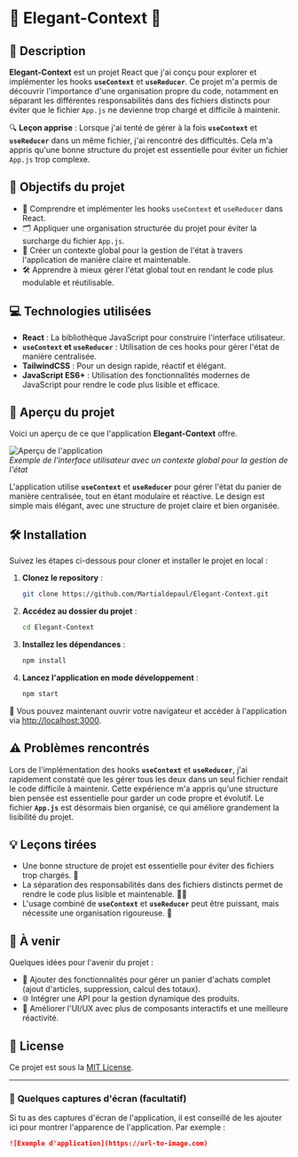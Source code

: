 # 🌟 **Elegant-Context** 🌟

## 📜 **Description**

**Elegant-Context** est un projet React que j'ai conçu pour explorer et implémenter les hooks **`useContext`** et **`useReducer`**. Ce projet m'a permis de découvrir l'importance d'une organisation propre du code, notamment en séparant les différentes responsabilités dans des fichiers distincts pour éviter que le fichier `App.js` ne devienne trop chargé et difficile à maintenir.

🔍 **Leçon apprise** : Lorsque j'ai tenté de gérer à la fois **`useContext`** et **`useReducer`** dans un même fichier, j'ai rencontré des difficultés. Cela m'a appris qu'une bonne structure du projet est essentielle pour éviter un fichier `App.js` trop complexe.

## 🚀 **Objectifs du projet**

- 🧠 Comprendre et implémenter les hooks `useContext` et `useReducer` dans React.
- 🗂️ Appliquer une organisation structurée du projet pour éviter la surcharge du fichier `App.js`.
- 🎨 Créer un contexte global pour la gestion de l'état à travers l'application de manière claire et maintenable.
- 🛠️ Apprendre à mieux gérer l'état global tout en rendant le code plus modulable et réutilisable.

## 💻 **Technologies utilisées**

- **React** : La bibliothèque JavaScript pour construire l'interface utilisateur.
- **`useContext` et `useReducer`** : Utilisation de ces hooks pour gérer l'état de manière centralisée.
- **TailwindCSS** : Pour un design rapide, réactif et élégant.
- **JavaScript ES6+** : Utilisation des fonctionnalités modernes de JavaScript pour rendre le code plus lisible et efficace.

## 📂 **Aperçu du projet**

Voici un aperçu de ce que l'application **Elegant-Context** offre. 

![Aperçu de l'application](https://url-to-your-screenshot.com)  
_Exemple de l'interface utilisateur avec un contexte global pour la gestion de l'état_

L'application utilise **`useContext`** et **`useReducer`** pour gérer l'état du panier de manière centralisée, tout en étant modulaire et réactive. Le design est simple mais élégant, avec une structure de projet claire et bien organisée. 

## 🛠️ **Installation**

Suivez les étapes ci-dessous pour cloner et installer le projet en local :

1. **Clonez le repository** :
   ```bash
   git clone https://github.com/Martialdepaul/Elegant-Context.git
   ```

2. **Accédez au dossier du projet** :
   ```bash
   cd Elegant-Context
   ```

3. **Installez les dépendances** :
   ```bash
   npm install
   ```

4. **Lancez l'application en mode développement** :
   ```bash
   npm start
   ```

🎉 Vous pouvez maintenant ouvrir votre navigateur et accéder à l'application via [http://localhost:3000](http://localhost:3000).


## ⚠️ **Problèmes rencontrés**

Lors de l'implémentation des hooks **`useContext`** et **`useReducer`**, j'ai rapidement constaté que les gérer tous les deux dans un seul fichier rendait le code difficile à maintenir. Cette expérience m'a appris qu'une structure bien pensée est essentielle pour garder un code propre et évolutif. Le fichier **`App.js`** est désormais bien organisé, ce qui améliore grandement la lisibilité du projet.

## 💡 **Leçons tirées**

- Une bonne structure de projet est essentielle pour éviter des fichiers trop chargés. 📂
- La séparation des responsabilités dans des fichiers distincts permet de rendre le code plus lisible et maintenable. 🧑‍💻
- L'usage combiné de **`useContext`** et **`useReducer`** peut être puissant, mais nécessite une organisation rigoureuse. 🔄

## 🔮 **À venir**

Quelques idées pour l'avenir du projet :

- 🛒 Ajouter des fonctionnalités pour gérer un panier d'achats complet (ajout d'articles, suppression, calcul des totaux).
- 🌐 Intégrer une API pour la gestion dynamique des produits.
- 💅 Améliorer l'UI/UX avec plus de composants interactifs et une meilleure réactivité.

## 📄 **License**

Ce projet est sous la [MIT License](https://opensource.org/licenses/MIT).

---

### 🎨 **Quelques captures d'écran** (facultatif)

Si tu as des captures d'écran de l'application, il est conseillé de les ajouter ici pour montrer l'apparence de l'application. Par exemple :

```markdown
![Exemple d'application](https://url-to-image.com)
```
